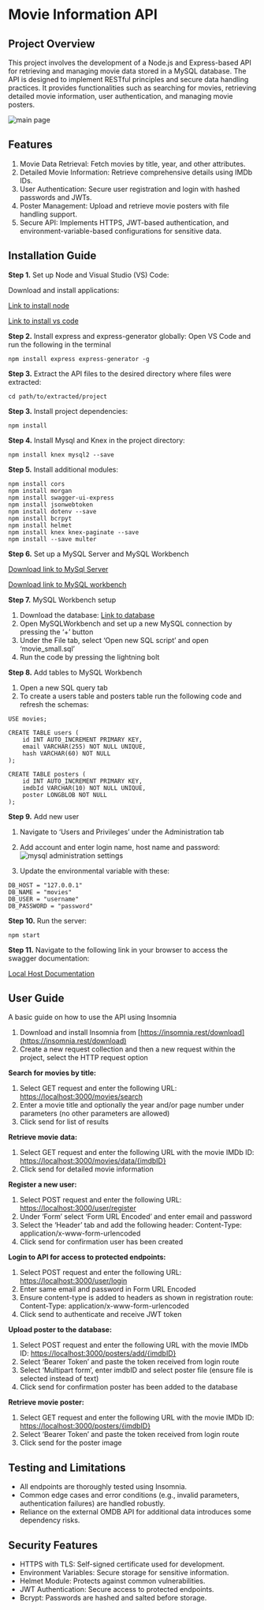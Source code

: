 # Movie Information API

## Project Overview
This project involves the development of a Node.js and Express-based API for retrieving and managing movie data stored in a MySQL database. The API is designed to implement RESTful principles and secure data handling practices. It provides functionalities such as searching for movies, retrieving detailed movie information, user authentication, and managing movie posters.

![main page](./public/images/swagger_main.png)

## Features
1. Movie Data Retrieval: Fetch movies by title, year, and other attributes.
2. Detailed Movie Information: Retrieve comprehensive details using IMDb IDs.
3. User Authentication: Secure user registration and login with hashed passwords and JWTs.
4. Poster Management: Upload and retrieve movie posters with file handling support.
5. Secure API: Implements HTTPS, JWT-based authentication, and environment-variable-based configurations for sensitive data.

## Installation Guide
**Step 1.** Set up Node and Visual Studio (VS) Code: 

Download and install applications: 

[Link to install node](https://nodejs.org/en/)

[Link to install vs code](https://code.visualstudio.com/Download)

**Step 2.** Install express and express-generator globally: Open VS Code and run the following in the terminal
```
npm install express express-generator -g
```
**Step 3.** Extract the API files to the desired directory where files were extracted:
```
cd path/to/extracted/project
```
**Step 3.** Install project dependencies:
```
npm install
```
**Step 4.** Install Mysql and Knex in the project directory:
```
npm install knex mysql2 --save
```
**Step 5.** Install additional modules:
```
npm install cors
npm install morgan
npm install swagger-ui-express
npm install jsonwebtoken
npm install dotenv --save
npm install bcrpyt
npm install helmet
npm install knex knex-paginate --save
npm install --save multer
```

**Step 6.** Set up a MySQL Server and MySQL Workbench 

[Download link to MySql Server](https://dev.mysql.com/downloads/installer/)

[Download link to MySQL workbench](https://dev.mysql.com/downloads/workbench/)

**Step 7.** MySQL Workbench setup
1. Download the database:
[Link to database](https://canvas.qutonline.edu.au/courses/1604/assignments/7021)
2. Open MySQLWorkbench and set up a new MySQL connection by pressing the ‘+’ button
3. Under the File tab, select ‘Open new SQL script’ and open ‘movie_small.sql’
4. Run the code by pressing the lightning bolt

**Step 8.** Add tables to MySQL Workbench
1. Open a new SQL query tab
2. To create a users table and posters table run the following code and refresh the
schemas:
```
USE movies;

CREATE TABLE users (
    id INT AUTO_INCREMENT PRIMARY KEY,
    email VARCHAR(255) NOT NULL UNIQUE,
    hash VARCHAR(60) NOT NULL
);

CREATE TABLE posters (
    id INT AUTO_INCREMENT PRIMARY KEY,
    imdbId VARCHAR(10) NOT NULL UNIQUE,
    poster LONGBLOB NOT NULL
);
```

**Step 9.** Add new user
1. Navigate to ‘Users and Privileges’ under the Administration tab
2. Add account and enter login name, host name and password:
![mysql administration settings](./public/images/mysql_workbench.png)

3. Update the environmental variable with these:
```
DB_HOST = "127.0.0.1"
DB_NAME = "movies"
DB_USER = "username"
DB_PASSWORD = "password"
```

**Step 10.** Run the server: 
```
npm start
```
**Step 11.** Navigate to the following link in your browser to access the swagger documentation: 

[Local Host Documentation](https://localhost:3000/docs)

## User Guide
A basic guide on how to use the API using Insomnia
1. Download and install Insomnia from [https://insomnia.rest/download](https://insomnia.rest/download)
2. Create a new request collection and then a new request within the project, select the
HTTP request option

**Search for movies by title:**
1. Select GET request and enter the following URL: [https://localhost:3000/movies/search](https://localhost:3000/movies/search)
2. Enter a movie title and optionally the year and/or page number under parameters (no
other parameters are allowed)
3. Click send for list of results

**Retrieve movie data:**
1. Select GET request and enter the following URL with the movie IMDb ID:
[https://localhost:3000/movies/data/{imdbID}](https://localhost:3000/movies/data/{imdbID})
2. Click send for detailed movie information

**Register a new user:**
1. Select POST request and enter the following URL: [https://localhost:3000/user/register](https://localhost:3000/user/register)
2. Under ‘Form’ select ‘Form URL Encoded’ and enter email and password
3. Select the ‘Header’ tab and add the following header: Content-Type: application/x-www-form-urlencoded
4. Click send for confirmation user has been created

**Login to API for access to protected endpoints:**
1. Select POST request and enter the following URL: [https://localhost:3000/user/login](https://localhost:3000/user/login)
2. Enter same email and password in Form URL Encoded
3. Ensure content-type is added to headers as shown in registration route: Content-Type: application/x-www-form-urlencoded
4. Click send to authenticate and receive JWT token

**Upload poster to the database:**
1. Select POST request and enter the following URL with the movie IMDb ID:
[https://localhost:3000/posters/add/{imdbID}](https://localhost:3000/posters/add/{imdbID})
2. Select ‘Bearer Token’ and paste the token received from login route
3. Select ‘Multipart form’, enter imdbID and select poster file (ensure file is selected instead of text)
4. Click send for confirmation poster has been added to the database

**Retrieve movie poster:**
1. Select GET request and enter the following URL with the movie IMDb ID:
[https://localhost:3000/posters/{imdbID}](https://localhost:3000/posters/{imdbID})
2. Select ‘Bearer Token’ and paste the token received from login route
3. Click send for the poster image

## Testing and Limitations
- All endpoints are thoroughly tested using Insomnia.
- Common edge cases and error conditions (e.g., invalid parameters, authentication failures) are handled robustly.
- Reliance on the external OMDB API for additional data introduces some dependency risks.

## Security Features
- HTTPS with TLS: Self-signed certificate used for development.
- Environment Variables: Secure storage for sensitive information.
- Helmet Module: Protects against common vulnerabilities.
- JWT Authentication: Secure access to protected endpoints.
- Bcrypt: Passwords are hashed and salted before storage.